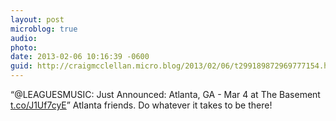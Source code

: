 ```yaml
---
layout: post
microblog: true
audio: 
photo: 
date: 2013-02-06 10:16:39 -0600
guid: http://craigmcclellan.micro.blog/2013/02/06/t299189872969777154.html
---
```

“@LEAGUESMUSIC: Just Announced: Atlanta, GA - Mar 4 at The Basement [t.co/J1Uf7cyE](http://t.co/J1Uf7cyE)” Atlanta friends. Do whatever it takes to be there!

